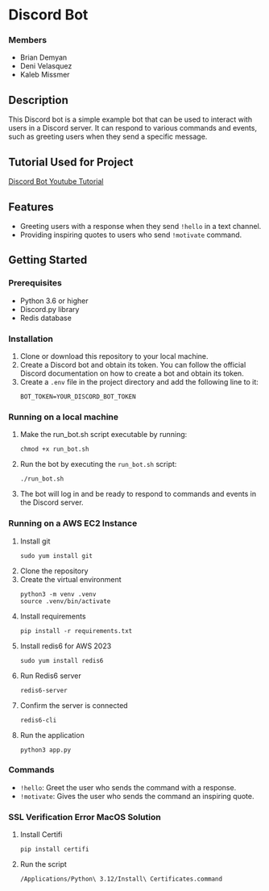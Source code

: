 # Discord Bot

### Members
* Brian Demyan
* Deni Velasquez
* Kaleb Missmer

## Description
This Discord bot is a simple example bot that can be used to interact with users in a Discord server. It can respond to various commands and events, such as greeting users when they send a specific message.

## Tutorial Used for Project
[Discord Bot Youtube Tutorial](https://www.youtube.com/watch?v=lLvCfSETihk&list=PLESMQx4LeD3N0-KKPPDaToZhBsom2E_Ju&index=2)

## Features
- Greeting users with a response when they send `!hello` in a text channel.
- Providing inspiring quotes to users who send `!motivate` command.

## Getting Started
### Prerequisites
- Python 3.6 or higher
- Discord.py library
- Redis database

### Installation
1. Clone or download this repository to your local machine.
2. Create a Discord bot and obtain its token. You can follow the official Discord documentation on how to create a bot and obtain its token.
3. Create a `.env` file in the project directory and add the following line to it:
   ```
   BOT_TOKEN=YOUR_DISCORD_BOT_TOKEN
   ```

### Running on a local machine
1. Make the run_bot.sh script executable by running:
   ```
   chmod +x run_bot.sh
   ```   
2. Run the bot by executing the `run_bot.sh` script:
   ```
   ./run_bot.sh
   ```
   
3. The bot will log in and be ready to respond to commands and events in the Discord server.

### Running on a AWS EC2 Instance
1. Install git
   ```
   sudo yum install git
   ```
2. Clone the repository
3. Create the virtual environment
   ```
   python3 -m venv .venv
   source .venv/bin/activate
   ```
4. Install requirements
   ```
   pip install -r requirements.txt
   ```
5. Install redis6 for AWS 2023
   ```
   sudo yum install redis6
   ```
6. Run Redis6 server
   ```
   redis6-server
   ```
7. Confirm the server is connected
   ```
   redis6-cli
   ```
8. Run the application
   ```
   python3 app.py
   ```

### Commands
- `!hello`: Greet the user who sends the command with a response.
- `!motivate`: Gives the user who sends the command an inspiring quote.

### SSL Verification Error MacOS Solution 
1. Install Certifi
   ```
   pip install certifi
   ```
2. Run the script
   ```
   /Applications/Python\ 3.12/Install\ Certificates.command 
   ```
